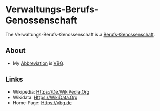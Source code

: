 # Verwaltungs-Berufs-Genossenschaft

The Verwaltungs-Berufs-Genossenschaft is a [Berufs-Genossenschaft](8020008.md).

## About

- My [Abbreviation](210000000.md) is [VBG](8020009.md).

## Links

- Wikipedia: [Https://De.WikiPedia.Org](https://de.wikipedia.org/wiki/Verwaltungs-Berufsgenossenschaft)
- Wikidata: [Https://WikiData.Org](https://www.wikidata.org/wiki/Q1739830)
- Home-Page: [Https://vbg.de](https://vbg.de)
